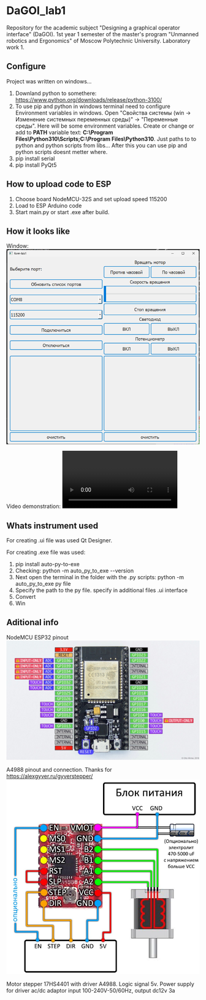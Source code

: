 # DaGOI_lab1
Repository for the academic subject "Designing a graphical operator interface" (DaGOI). 1st year 1 semester of the master's program "Unmanned robotics and Ergonomics" of Moscow Polytechnic University. Laboratory work 1.

## Configure
Project was written on windows...

1. Downland python to somethere: https://www.python.org/downloads/release/python-3100/
2. To use pip and python in windows terminal need to configure Environment variables in windows. Open "Свойства системы (win -> Изменение системных переменных среды)" -> "Переменные среды". Here will be some environment variables. Create or change or add to **PATH** variable text: **C:\Program Files\Python310\Scripts;C:\Program Files\Python310**. Just paths to to python and python scripts from libs... After this you can use pip and python scripts doesnt metter where.
3. pip install serial
4. pip install PyQt5

## How to upload code to ESP

1. Choose board NodeMCU-32S and set upload speed 115200
2. Load to ESP Arduino code
5. Start main.py or start .exe after build.

## How it looks like

Window:
![Alt text](images_for_readme/form.png)

Video demonstration:
<video src="images_for_readme/lab1.mp4" controls title="Title"></video>


## Whats instrument used

For creating .ui file was used Qt Designer.

For creating .exe file was used:
1. pip install auto-py-to-exe
2. Checking: python -m auto_py_to_exe --version
3. Next open the terminal in the folder with the .py scripts: python -m auto_py_to_exe py file
4. Specify the path to the py file. specify in additional files .ui interface
5. Convert
6. Win

## Aditional info
NodeMCU ESP32 pinout
![Alt text](images_for_readme/nodemcu32s.png)

A4988 pinout and connection. Thanks for https://alexgyver.ru/gyverstepper/
![Alt text](images_for_readme/a4988pinout.png)

Motor stepper 17HS4401 with driver A4988. Logic signal 5v. Power supply for driver ac/dc adaptor input 100-240V-50/60Hz, output dc12v 3a